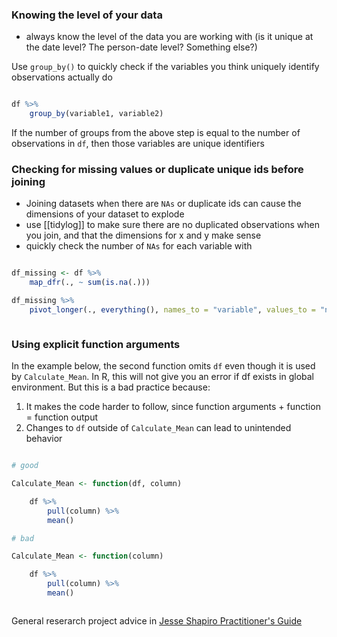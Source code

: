 
### Knowing the level of your data

- always know the level of the data you are working with (is it unique at the date level? The person-date level? Something else?)

Use `group_by()` to quickly check if the variables you think uniquely identify observations actually do

```R

df %>%
	group_by(variable1, variable2)

```

If the number of groups from the above step is equal to the number of observations in `df`, then those variables are unique identifiers

### Checking for missing values or duplicate unique ids before joining

- Joining datasets when there are `NAs` or duplicate ids can cause the dimensions of your dataset to explode
- use [[tidylog]] to make sure there are no duplicated observations when you join, and that the dimensions for x and y make sense
- quickly check the number of `NAs` for each variable with

```R

df_missing <- df %>%
	map_dfr(., ~ sum(is.na(.)))

df_missing %>% 
	pivot_longer(., everything(), names_to = "variable", values_to = "number_missing")



```

### Using explicit function arguments

In the example below, the second function omits `df` even though it is used by `Calculate_Mean`. In R, this will not give you an error if df exists in global environment. But this is a bad practice because:
1. It makes the code harder to follow, since function arguments + function = function output
2. Changes to `df` outside of `Calculate_Mean` can lead to unintended behavior

```R

# good

Calculate_Mean <- function(df, column)

	df %>%
		pull(column) %>%
		mean()

# bad

Calculate_Mean <- function(column)

	df %>%
		pull(column) %>%
		mean()



```

General reserarch project advice in [Jesse Shapiro Practitioner's Guide](https://web.stanford.edu/~gentzkow/research/CodeAndData.pdf) 